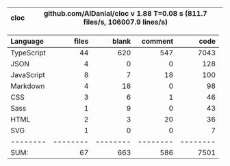 
cloc|github.com/AlDanial/cloc v 1.88  T=0.08 s (811.7 files/s, 106007.9 lines/s)
--- | ---

Language|files|blank|comment|code
:-------|-------:|-------:|-------:|-------:
TypeScript|44|620|547|7043
JSON|4|0|0|128
JavaScript|8|7|18|100
Markdown|4|18|0|98
CSS|3|6|1|46
Sass|1|9|0|43
HTML|2|3|20|36
SVG|1|0|0|7
--------|--------|--------|--------|--------
SUM:|67|663|586|7501
